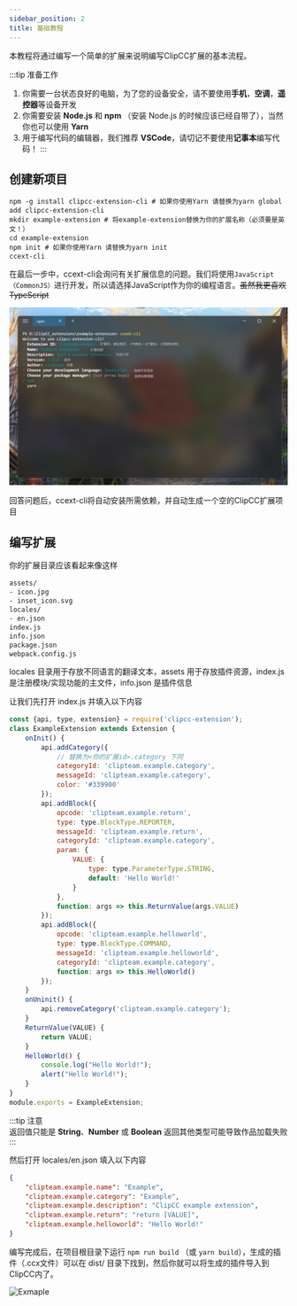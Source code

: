 ```yaml
---
sidebar_position: 2
title: 基础教程
---
```


本教程将通过编写一个简单的扩展来说明编写ClipCC扩展的基本流程。


:::tip  准备工作
1. 你需要一台状态良好的电脑，为了您的设备安全，请不要使用**手机**，**空调**，**遥控器**等设备开发
2. 你需要安装 **Node.js** 和 **npm** （安装 Node.js 的时候应该已经自带了），当然你也可以使用 **Yarn** 
3. 用于编写代码的编辑器，我们推荐 **VSCode**，请切记不要使用**记事本**编写代码！
:::

## 创建新项目

```shell
npm -g install clipcc-extension-cli # 如果你使用Yarn 请替换为yarn global add clipcc-extension-cli
mkdir example-extension # 将example-extension替换为你的扩展名称（必须要是英文！）
cd example-extension
npm init # 如果你使用Yarn 请替换为yarn init
ccext-cli
```

在最后一步中，ccext-cli会询问有关扩展信息的问题。我们将使用``JavaScript（CommonJS）``进行开发，所以请选择JavaScript作为你的编程语言。~~虽然我更喜欢TypeScript~~


![Image loading...](/img/extension-cli-zh.jpg)

回答问题后，ccext-cli将自动安装所需依赖，并自动生成一个空的ClipCC扩展项目

## 编写扩展

你的扩展目录应该看起来像这样

```
assets/
- icon.jpg
- inset_icon.svg
locales/
- en.json
index.js
info.json
package.json
webpack.config.js
```

locales 目录用于存放不同语言的翻译文本，assets 用于存放插件资源，index.js 是注册模块/实现功能的主文件，info.json 是插件信息

让我们先打开 index.js 并填入以下内容

```javascript title="index.js"
const {api, type, extension} = require('clipcc-extension');
class ExampleExtension extends Extension {
    onInit() {
        api.addCategory({
            // 替换为<你的扩展id>.category 下同
            categoryId: 'clipteam.example.category', 
            messageId: 'clipteam.example.category',
            color: '#339900'
        });
        api.addBlock({
            opcode: 'clipteam.example.return',
            type: type.BlockType.REPORTER,
            messageId: 'clipteam.example.return',
            categoryId: 'clipteam.example.category',
            param: {
                VALUE: {
                    type: type.ParameterType.STRING,
                    default: 'Hello World!'
                }
            },
            function: args => this.ReturnValue(args.VALUE)
        });
        api.addBlock({
            opcode: 'clipteam.example.helloworld',
            type: type.BlockType.COMMAND,
            messageId: 'clipteam.example.helloworld',
            categoryId: 'clipteam.example.category',
            function: args => this.HelloWorld()
        });
    }
    onUninit() {
        api.removeCategory('clipteam.example.category');
    }
    ReturnValue(VALUE) {
        return VALUE;
    }
    HelloWorld() {
        console.log("Hello World!");
        alert("Hello World!");
    }
}
module.exports = ExampleExtension;
```

:::tip 注意  
返回值只能是 **String**、**Number** 或 **Boolean** 返回其他类型可能导致作品加载失败  
:::

然后打开 locales/en.json 填入以下内容

```json title="locales/en.json"
{
    "clipteam.example.name": "Example",
    "clipteam.example.category": "Example",
    "clipteam.example.description": "ClipCC example extension",
    "clipteam.example.return": "return [VALUE]",
    "clipteam.example.helloworld": "Hello World!"
}
```

编写完成后，在项目根目录下运行 `npm run build` （或 `yarn build`），生成的插件（.ccx文件）可以在 dist/ 目录下找到，然后你就可以将生成的插件导入到ClipCC内了。

![Exmaple](https://s3.jpg.cm/2021/08/22/IbEuKQ.png)
